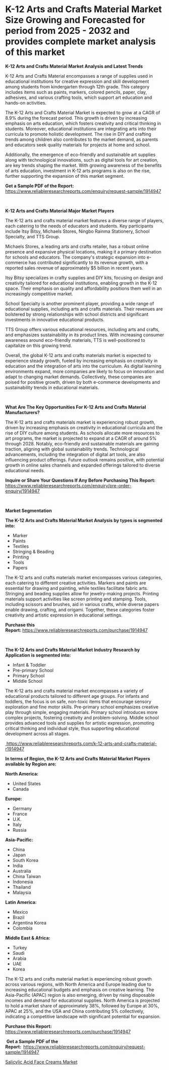 <p><h1>K-12 Arts and Crafts Material Market Size Growing and Forecasted for period from 2025 - 2032 and provides complete market analysis of this market</h1></p><p><strong>K-12 Arts and Crafts Material Market Analysis and Latest Trends</strong></p>
<p><p>K-12 Arts and Crafts Material encompasses a range of supplies used in educational institutions for creative expression and skill development among students from kindergarten through 12th grade. This category includes items such as paints, markers, colored pencils, paper, clay, adhesives, and various crafting tools, which support art education and hands-on activities.</p><p>The K-12 Arts and Crafts Material Market is expected to grow at a CAGR of 8.9% during the forecast period. This growth is driven by increasing emphasis on arts education, which fosters creativity and critical thinking in students. Moreover, educational institutions are integrating arts into their curricula to promote holistic development. The rise in DIY and crafting trends among children also contributes to the market demand, as parents and educators seek quality materials for projects at home and school.</p><p>Additionally, the emergence of eco-friendly and sustainable art supplies along with technological innovations, such as digital tools for art creation, are key trends shaping the market. With growing awareness of the benefits of arts education, investment in K-12 arts programs is also on the rise, further supporting the expansion of this market segment.</p></p>
<p><strong>Get a Sample PDF of the Report:&nbsp;</strong> <a href="https://www.reliableresearchreports.com/enquiry/request-sample/1914947?utm_campaign=2738&utm_medium=2&utm_source=Github&utm_content=ia&utm_term=06042025&utm_id=k-12-arts-and-crafts-material">https://www.reliableresearchreports.com/enquiry/request-sample/1914947</a></p>
<p>&nbsp;</p>
<p><strong>K-12 Arts and Crafts Material Major Market Players</strong></p>
<p><p>The K-12 arts and crafts material market features a diverse range of players, each catering to the needs of educators and students. Key participants include Itsy Bitsy, Michaels Stores, Ningbo Rainma Stationery, School Specialty, and TTS Group. </p><p>Michaels Stores, a leading arts and crafts retailer, has a robust online presence and expansive physical locations, making it a primary destination for schools and educators. The company's strategic expansion into e-commerce has contributed significantly to its revenue growth, with a reported sales revenue of approximately $5 billion in recent years. </p><p>Itsy Bitsy specializes in crafty supplies and DIY kits, focusing on design and creativity tailored for educational institutions, enabling growth in the K-12 space. Their emphasis on quality and affordability positions them well in an increasingly competitive market. </p><p>School Specialty is another prominent player, providing a wide range of educational supplies, including arts and crafts materials. Their revenues are bolstered by strong relationships with school districts and significant investments in innovative educational products. </p><p>TTS Group offers various educational resources, including arts and crafts, and emphasizes sustainability in its product lines. With increasing consumer awareness around eco-friendly materials, TTS is well-positioned to capitalize on this growing trend.</p><p>Overall, the global K-12 arts and crafts materials market is expected to experience steady growth, fueled by increasing emphasis on creativity in education and the integration of arts into the curriculum. As digital learning environments expand, more companies are likely to focus on innovation and adapt to changing market demands. Collectively, these companies are poised for positive growth, driven by both e-commerce developments and sustainability trends in educational materials.</p></p>
<p>&nbsp;</p>
<p><strong>What Are The Key Opportunities For K-12 Arts and Crafts Material Manufacturers?</strong></p>
<p><p>The K-12 arts and crafts materials market is experiencing robust growth, driven by increasing emphasis on creativity in educational curricula and the rise of DIY culture among students. As schools allocate more resources to art programs, the market is projected to expand at a CAGR of around 5% through 2028. Notably, eco-friendly and sustainable materials are gaining traction, aligning with global sustainability trends. Technological advancements, including the integration of digital art tools, are also influencing product offerings. Future outlook remains positive, with potential growth in online sales channels and expanded offerings tailored to diverse educational needs.</p></p>
<p><strong>Inquire or Share Your Questions If Any Before Purchasing This Report:</strong> <a href="https://www.reliableresearchreports.com/enquiry/pre-order-enquiry/1914947?utm_campaign=2738&utm_medium=2&utm_source=Github&utm_content=ia&utm_term=06042025&utm_id=k-12-arts-and-crafts-material">https://www.reliableresearchreports.com/enquiry/pre-order-enquiry/1914947</a></p>
<p>&nbsp;</p>
<p><strong>Market Segmentation</strong></p>
<p><strong>The K-12 Arts and Crafts Material Market Analysis by types is segmented into:</strong></p>
<p><ul><li>Marker</li><li>Paints</li><li>Textiles</li><li>Stringing & Beading</li><li>Printing</li><li>Tools</li><li>Papers</li></ul></p>
<p><p>The K-12 arts and crafts materials market encompasses various categories, each catering to different creative activities. Markers and paints are essential for drawing and painting, while textiles facilitate fabric arts. Stringing and beading supplies allow for jewelry-making projects. Printing materials support activities like screen printing and stamping. Tools, including scissors and brushes, aid in various crafts, while diverse papers enable drawing, crafting, and origami. Together, these categories foster creativity and artistic expression in educational settings.</p></p>
<p><strong>Purchase this Report:&nbsp;</strong><a href="https://www.reliableresearchreports.com/purchase/1914947?utm_campaign=2738&utm_medium=2&utm_source=Github&utm_content=ia&utm_term=06042025&utm_id=k-12-arts-and-crafts-material">https://www.reliableresearchreports.com/purchase/1914947</a></p>
<p>&nbsp;</p>
<p><strong>The K-12 Arts and Crafts Material Market Industry Research by Application is segmented into:</strong></p>
<p><ul><li>Infant & Toddler</li><li>Pre-primary School</li><li>Primary School</li><li>Middle School</li></ul></p>
<p><p>The K-12 arts and crafts material market encompasses a variety of educational products tailored to different age groups. For infants and toddlers, the focus is on safe, non-toxic items that encourage sensory exploration and fine motor skills. Pre-primary school emphasizes creative play through simple, engaging materials. Primary school introduces more complex projects, fostering creativity and problem-solving. Middle school provides advanced tools and supplies for artistic expression, promoting critical thinking and individual style, thus supporting educational development across all stages.</p></p>
<p><a href="https://www.reliableresearchreports.com/k-12-arts-and-crafts-material-r1914947?utm_campaign=2738&utm_medium=2&utm_source=Github&utm_content=ia&utm_term=06042025&utm_id=k-12-arts-and-crafts-material">&nbsp;https://www.reliableresearchreports.com/k-12-arts-and-crafts-material-r1914947</a></p>
<p><strong>In terms of Region, the K-12 Arts and Crafts Material Market Players available by Region are:</strong></p>
<p>
    <p> <strong> North America: </strong>
        <ul>
            <li>United States</li>
            <li>Canada</li>
        </ul>
        </p> 
    <p> <strong> Europe: </strong>
        <ul>
            <li>Germany</li>
            <li>France</li>
            <li>U.K.</li>
            <li>Italy</li>
            <li>Russia</li>
        </ul>
        </p> 
    <p> <strong> Asia-Pacific: </strong>
        <ul>
            <li>China</li>
            <li>Japan</li>
            <li>South Korea</li>
            <li>India</li>
            <li>Australia</li>
            <li>China Taiwan</li>
            <li>Indonesia</li>
            <li>Thailand</li>
            <li>Malaysia</li>
        </ul>
        </p> 
    <p> <strong> Latin America: </strong>
        <ul>
            <li>Mexico</li>
            <li>Brazil</li>
            <li>Argentina Korea</li>
            <li>Colombia</li>
        </ul>
        </p> 
    <p> <strong> Middle East & Africa: </strong>
        <ul>
            <li>Turkey</li>
            <li>Saudi</li>
            <li>Arabia</li>
            <li>UAE</li>
            <li>Korea</li>
        </ul>
    </p>
    </p>
<p><p>The K-12 arts and crafts material market is experiencing robust growth across various regions, with North America and Europe leading due to increasing educational budgets and emphasis on creative learning. The Asia-Pacific (APAC) region is also emerging, driven by rising disposable incomes and demand for educational supplies. North America is projected to hold a market share of approximately 38%, followed by Europe at 30%, APAC at 25%, and the USA and China contributing 5% collectively, indicating a competitive landscape with significant potential for expansion.</p></p>
<p><strong>Purchase this Report: </strong><a href="https://www.reliableresearchreports.com/purchase/1914947?utm_campaign=2738&utm_medium=2&utm_source=Github&utm_content=ia&utm_term=06042025&utm_id=k-12-arts-and-crafts-material">https://www.reliableresearchreports.com/purchase/1914947</a></p>
<p>&nbsp;<strong>Get a Sample PDF of the Report:&nbsp;&nbsp;</strong><a href="https://www.reliableresearchreports.com/enquiry/request-sample/1914947?utm_campaign=2738&utm_medium=2&utm_source=Github&utm_content=ia&utm_term=06042025&utm_id=k-12-arts-and-crafts-material">https://www.reliableresearchreports.com/enquiry/request-sample/1914947</a></p>
<p><strong></strong></p>
<p><p><a href="https://github.com/akaalahk/Market-Research-Report-List-1/blob/main/salicylic-acid-face-creams-market.md?utm_campaign=2738&utm_medium=2&utm_source=Github&utm_content=ia&utm_term=06042025&utm_id=k-12-arts-and-crafts-material">Salicylic Acid Face Creams Market</a></p></p>